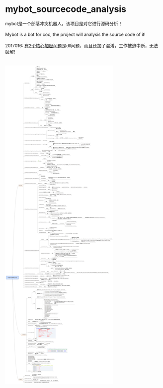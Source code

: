 # mybot_sourcecode_analysis
mybot是一个部落冲突机器人，该项目是对它进行源码分析！ <br><br>
Mybot is a bot for coc, the project will analysis the source code of it! <br><br>
2017016: [有2个核心加密问题](https://github.com/georgexuedz/mybot_sourcecode_analysis/raw/master/hard/)是dll问题，而且还加了混淆，工作被迫中断，无法破解!<br><br><br>
![image](https://github.com/georgexuedz/mybot_sourcecode_analysis/raw/master/mybot源码分析.png)
